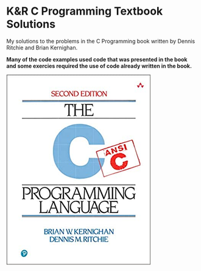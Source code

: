 # K&R C Programming Textbook Solutions
My solutions to the problems in the C Programming book written by Dennis Ritchie and Brian Kernighan.

**Many of the code examples used code that was presented in the book and some exercies required the use of code already written in the book.** 

<img src="image.jpg">
